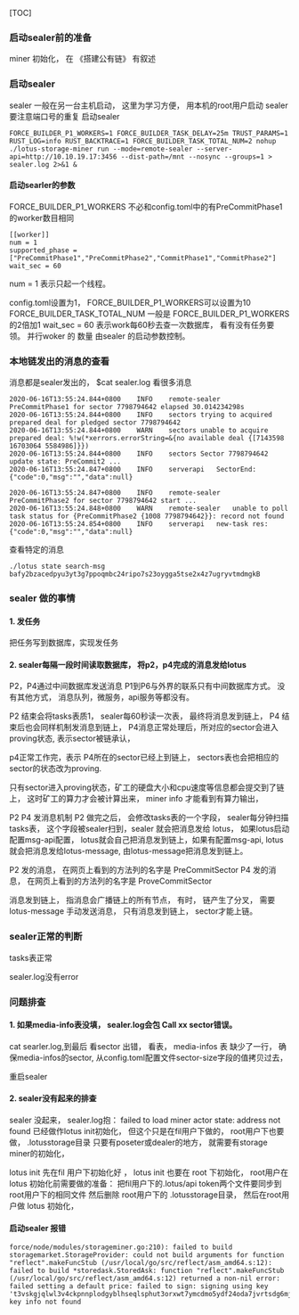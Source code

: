 [TOC]
### 启动sealer前的准备
 miner 初始化， 在 《搭建公有链》 有叙述
 
### 启动sealer
sealer 一般在另一台主机启动， 这里为学习方便， 用本机的root用户启动 sealer
要注意端口号的重复
启动sealer
```
FORCE_BUILDER_P1_WORKERS=1 FORCE_BUILDER_TASK_DELAY=25m TRUST_PARAMS=1 RUST_LOG=info RUST_BACKTRACE=1 FORCE_BUILDER_TASK_TOTAL_NUM=2 nohup ./lotus-storage-miner run --mode=remote-sealer --server-api=http://10.10.19.17:3456 --dist-path=/mnt --nosync --groups=1 > sealer.log 2>&1 &
```
#### 启动searler的参数
FORCE_BUILDER_P1_WORKERS 不必和config.toml中的有PreCommitPhase1的worker数目相同
```
[[worker]]
num = 1
supported_phase = ["PreCommitPhase1","PreCommitPhase2","CommitPhase1","CommitPhase2"]
wait_sec = 60
```
num = 1 表示只起一个线程。 

config.toml设置为1， FORCE_BUILDER_P1_WORKERS可以设置为10
FORCE_BUILDER_TASK_TOTAL_NUM  一般是 FORCE_BUILDER_P1_WORKERS  的2倍加1 
wait_sec = 60 表示work每60秒去查一次数据库， 看有没有任务要领。 
并行woker 的 数量 由sealer 的启动参数控制。 



### 本地链发出的消息的查看
消息都是sealer发出的， $cat sealer.log 看很多消息
```
2020-06-16T13:55:24.844+0800	INFO	remote-sealer	PreCommitPhase1 for sector 7798794642 elapsed 30.014234298s
2020-06-16T13:55:24.844+0800	INFO	sectors	trying to acquired prepared deal for pledged sector 7798794642
2020-06-16T13:55:24.844+0800	WARN	sectors	unable to acquire prepared deal: %!w(*xerrors.errorString=&{no available deal {[7143598 16703064 5584986]}})
2020-06-16T13:55:24.844+0800	INFO	sectors	Sector 7798794642 update state: PreCommit2 ...
2020-06-16T13:55:24.847+0800	INFO	serverapi	SectorEnd:{"code":0,"msg":"","data":null}

2020-06-16T13:55:24.847+0800	INFO	remote-sealer	PreCommitPhase2 for sector 7798794642 start ...
2020-06-16T13:55:24.848+0800	WARN	remote-sealer	unable to poll task status for {PreCommitPhase2 {1008 7798794642}}: record not found
2020-06-16T13:55:24.854+0800	INFO	serverapi	new-task res: {"code":0,"msg":"","data":null}
```

查看特定的消息
```
./lotus state search-msg bafy2bzacedpyu3yt3g7ppoqmbc24ripo7s23oygga5tse2x4z7ugryvtmdmgkB
```

### sealer 做的事情
#### 1. 发任务
把任务写到数据库，实现发任务

#### 2. sealer每隔一段时间读取数据库， 将p2，p4完成的消息发给lotus
P2，P4通过中间数据库发送消息
P1到P6与外界的联系只有中间数据库方式。 没有其他方式， 消息队列，微服务，api服务等都没有。  

P2 结束会将tasks表质1， sealer每60秒读一次表， 最终将消息发到链上， 
P4 结束后也会同样机制发消息到链上， P4消息正常处理后，所对应的sector会进入proving状态,  表示sector被链承认， 

p4正常工作完，表示 P4所在的sector已经上到链上， sectors表也会把相应的sector的状态改为proving. 

只有sector进入proving状态，矿工的硬盘大小和cpu速度等信息都会提交到了链上， 这时矿工的算力才会被计算出来， miner info 才能看到有算力输出， 

P2 P4 发消息机制
P2 做完之后， 会修改tasks表的一个字段， sealer每分钟扫描tasks表， 这个字段被sealer扫到，sealer 就会把消息发给 lotus， 如果lotus启动配置msg-api配置， lotus就会自己把消息发到链上，如果有配置msg-api, lotus就会把消息发给lotus-message, 由lotus-message把消息发到链上。 

P2 发的消息， 在网页上看到的方法列的名字是 PreCommitSector
P4 发的消息， 在网页上看到的方法列的名字是 ProveCommitSector

消息发到链上， 指消息会广播链上的所有节点， 有时， 链产生了分叉， 需要lotus-message 手动发送消息， 只有消息发到链上， sector才能上链。

### sealer正常的判断
tasks表正常

sealer.log没有error

### 问题排查
####  1. 如果media-info表没填， sealer.log会包 Call xx sector错误。
cat searler.log,到最后 看sector 出错， 
看表， 
media-infos 表 缺少了一行， 确保media-infos的sector,  从config.toml配置文件sector-size字段的值拷贝过去， 

重启sealer


####  2. sealer没有起来的排查

sealer 没起来， sealer.log抱：
failed to load miner actor state: address not found 
已经做作lotus init初始化， 但这个只是在fil用户下做的， 
root用户下也要做， .lotusstorage目录
只要有poseter或dealer的地方， 就需要有storage miner的初始化， 

lotus init 先在fil 用户下初始化好 ， 
lotus init 也要在 root 下初始化， 
root用户在lotus 初始化前需要做的准备：
把fil用户下的.lotus/api token两个文件要同步到root用户下的相同文件
然后删除 root用户下的 .lotusstorage目录， 
然后在root用户做 lotus 初始化，
 
#### 启动sealer 报错
```
force/node/modules/storageminer.go:210): failed to build storagemarket.StorageProvider: could not build arguments for function "reflect".makeFuncStub (/usr/local/go/src/reflect/asm_amd64.s:12): failed to build *storedask.StoredAsk: function "reflect".makeFuncStub (/usr/local/go/src/reflect/asm_amd64.s:12) returned a non-nil error: failed setting a default price: failed to sign: signing using key 't3vskgjqlwl3v4ckpnnplodgyblhseqlsphut3orxwt7ymcdmo5ydf24oda7jvrtsdg6mjpiunr5jbjcxf7eza': key info not found 
``` 

